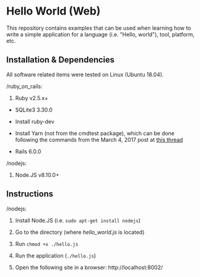 # **Hello World (Web)**

This repository contains examples that can be used when learning how to write
a simple application for a language (i.e. "Hello, world"), tool, platform, etc.

## Installation & Dependencies

All software related items were tested on Linux (Ubuntu 18.04).

/ruby_on_rails:

1. Ruby v2.5.x+

* SQLite3 3.30.0

* Install ruby-dev

* Install Yarn (not from the cmdtest package), which can be done following the commands from the March 4, 2017 post at [this thread](https://github.com/yarnpkg/yarn/issues/2821)

* Rails 6.0.0

/nodejs:

1. Node.JS v8.10.0+

## Instructions

/nodejs:

1. Install Node.JS (i.e. `sudo apt-get install nodejs`)

2. Go to the directory (where _hello_world.js_ is located)

3. Run `chmod +x ./hello.js`

4. Run the application (`./hello.js`)

5. Open the following site in a browser: http://localhost:8002/
